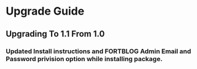 # Upgrade Guide

## Upgrading To 1.1 From 1.0
### Updated Install instructions and FORTBLOG Admin Email and Password privision option while installing package. 
